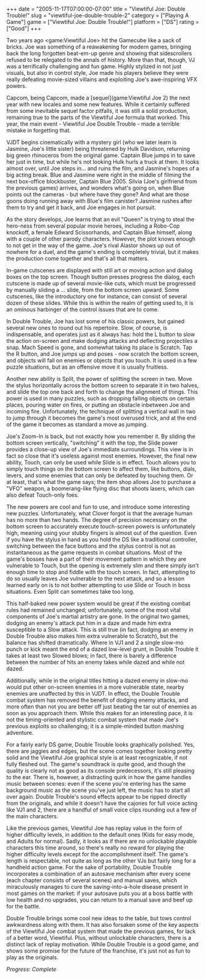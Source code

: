 +++
date = "2005-11-17T07:00:00-07:00"
title = "Viewtiful Joe: Double Trouble!"
slug = "viewtiful-joe-double-trouble-2"
category = ["Playing A Game"]
game = ["Viewtiful Joe: Double Trouble!"]
platform = ["DS"]
rating = ["Good"]
+++

Two years ago <game:Viewtiful Joe> hit the Gamecube like a sack of bricks. Joe was something of a reawakening for modern games, bringing back the long forgotten beat-em-up genre and showing that sidescrollers refused to be relegated to the annals of history. More than that, though, VJ was a terrifically challenging and fun game. Highly stylized in not just visuals, but also in control style, Joe made his players believe they were really defeating movie-sized villains and exploiting Joe's awe-inspiring VFX powers.

Capcom, being Capcom, made a [sequel](game:Viewtiful Joe 2) the next year with new locales and some new features. While it certainly suffered from some inevitable sequel factor pitfalls, it was still a solid production, remaining true to the parts of the Viewtiful Joe formula that worked. This year, the main event - Viewtiful Joe Double Trouble - made a terrible mistake in forgetting that.

VJDT begins cinematically with a mystery girl (who we later learn is Jasmine, Joe's little sister) being threatened by Hulk Davidson, returning big green rhinoceros from the original game. Captain Blue jumps in to save her just in time, but while he's not looking Hulk hurls a truck at them. It looks almost over, until Joe steps in... and ruins the film, and Jasmine's hopes of a big acting break. Blue and Jasmine were right in the middle of filming the next box-office blockbuster, Captain Blue 2005. Silvia (Joe's girlfriend from the previous games) arrives, and wonders what's going on, when Blue points out the cameras - but where have they gone? And what are those goons doing running away with Blue's film canister? Jasmine rushes after them to try and get it back, and Joe engages in hot pursuit.

As the story develops, Joe learns that an evil "Queen" is trying to steal the hero-ness from several popular movie heroes, including a Robo-Cop knockoff, a female Edward Scissorhands, and Captain Blue himself, along with a couple of other parody characters. However, the plot knows enough to not get in the way of the game. Joe's rival Alastor shows up out of nowhere for a duel, and the game's ending is completely trivial, but it makes the production come together and that's all that matters.

In-game cutscenes are displayed with still art or moving action and dialog boxes on the top screen. Though button presses progress the dialog, each cutscene is made up of several movie-like cuts, which must be progressed by manually sliding a ... slide, from the bottom screen upward. Some cutscenes, like the introductory one for instance, can consist of several dozen of these slides. While this is within the realm of getting used to, it is an ominous harbinger of the control issues that are to come.

In Double Trouble, Joe has lost some of his classic powers, but gained several new ones to round out his repertoire. Slow, of course, is indispensable, and operates just as it always has: hold the L button to slow the action on-screen and make dodging attacks and deflecting projectiles a snap. Mach Speed is gone, and somewhat taking its place is Scratch. Tap the R button, and Joe jumps up and poses - now scratch the bottom screen, and objects will fall on enemies or objects that you touch. It is used in a few puzzle situations, but as an offensive move it is usually fruitless.

Another new ability is Split, the power of splitting the screen in two. Move the stylus horizontally across the bottom screen to separate it in two halves, and slide the top one back and forth to change the alignment of things. This power is used in many puzzles, such as dropping falling objects on certain places, pouring water on fires, or putting an obstacle inbetween Joe and incoming fire. Unfortunately, the technique of splitting a vertical wall in two to jump through it becomes the game's most overused trick, and at the end of the game it becomes as standard a move as jumping.

Joe's Zoom-In is back, but not exactly how you remember it. By sliding the bottom screen vertically, "switching" it with the top, the Slide power provides a close-up view of Joe's immediate surroundings. This view is in fact so close that it's useless against most enemies. However, the final new ability, Touch, can only be used while Slide is in effect. Touch allows you to simply touch things on the bottom screen to affect them, like buttons, dials, levers, and some enemies that can only be defeated by touching them. Or at least, that's what the game says; the item shop allows Joe to purchase a "VFO" weapon, a boomerang-like flying disc that shoots lasers, which can also defeat Touch-only foes.

The new powers are cool and fun to use, and introduce some interesting new puzzles. Unfortunately, what Clover forgot is that the average human has no more than two hands. The degree of precision necessary on the bottom screen to accurately execute touch-screen powers is unfortunately high, meaning using your stubby fingers is almost out of the question. Even if you have the stylus in hand as you hold the DS like a traditional controller, switching between the face buttons and the stylus control is not as instantaneous as the game requests in combat situations. Most of the game's bosses have a part of their movement pattern in which they are vulnerable to Touch, but the opening is extremely slim and there simply isn't enough time to stop and fiddle with the touch screen. In fact, attempting to do so usually leaves Joe vulnerable to the next attack, and so a lesson learned early on is to not bother attempting to use Slide or Touch in boss situations. Even Split can sometimes take too long.

This half-baked new power system would be great if the existing combat rules had remained unchanged; unfortunately, some of the most vital components of Joe's martial artistry are gone. In the original two games, dodging an enemy's attack put him in a daze and made him extra susceptible to a Slow attack. This is still true (in fact, dodging an enemy in Double Trouble also makes him extra vulnerable to Scratch), but the balance has shifted dramatically. Where in VJ1 and 2 a single slow-mo punch or kick meant the end of a dazed low-level grunt, in Double Trouble it takes at least two Slowed blows; in fact, there is barely a difference between the number of hits an enemy takes while dazed and while not dazed.

Additionally, while in the original titles hitting a dazed enemy in slow-mo would put other on-screen enemies in a more vulnerable state, nearby enemies are unaffected by this in VJDT. In effect, the Double Trouble combat system has removed the benefit of dodging enemy attacks, and more often than not you are better off just beating the tar out of enemies as soon as you approach them. While this makes for an interesting pace, it is not the timing-oriented and stylistic combat system that made Joe's previous exploits so challenging; it is a simple-minded button mashing adventure.

For a fairly early DS game, Double Trouble looks graphically polished. Yes, there are jaggies and edges, but the scene comes together looking pretty solid and the Viewtiful Joe graphical style is at least recognizable, if not fully fleshed out. The game's soundtrack is quite good, and though the quality is clearly not as good as its console predecessors, it's still pleasing to the ear. There is, however, a distracting quirk in how the game handles music between scenes: even if the scene you're entering has the same background music as the scene you've just left, the music has to start all over again. Double Trouble's sound effects appear to be ripped directly from the originals, and while it doesn't have the cajones for full voice acting like VJ1 and 2, there are a handful of small voice clips rounding out a few of the main characters.

Like the previous games, Viewtiful Joe has replay value in the form of higher difficulty levels, in addition to the default ones (Kids for easy mode, and Adults for normal). Sadly, it looks as if there are no unlockable playable characters this time around, so there's really no reward for playing the higher difficulty levels except for the accomplishment itself. The game's length is respectable, not quite as long as the other VJs but fairly long for a handheld action game. For the sake of portability, Double Trouble incorporates a combination of an autosave mechanism after every scene (each chapter consists of several scenes) and manual saves, which miraculously manages to cure the saving-into-a-hole disease present in most games on the market: if your autosave puts you at a boss battle with low health and no upgrades, you can return to a manual save and beef up for the battle.

Double Trouble brings some cool new ideas to the table, but tows control awkwardness along with them. It has also forsaken some of the key aspects of the Viewtiful Joe combat system that made the previous games, for lack of a better word, Viewtiful. Plus, without unlockable characters, there is a distinct lack of replay motivation. While Double Trouble is a good game, and shows some promise for the future of the franchise, it's just not as fun to play as the originals.

<i>Progress: Complete</i>
